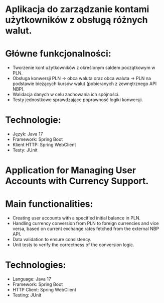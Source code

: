 # Aplikacja do zarządzanie kontami użytkowników z obsługą różnych walut.

  # Główne funkcjonalności:
- Tworzenie kont użytkowników z określonym saldem początkowym w PLN.
- Obsługa konwersji PLN -> obca waluta oraz obca waluta -> PLN na podstawie bieżących kursów walut (pobieranych z zewnętrznego API NBP).
- Walidacja danych w celu zachowania ich spójności.
- Testy jednostkowe sprawdzające poprawność logiki konwersji.

 # Technologie:
- Język: Java 17
- Framework: Spring Boot
- Klient HTTP: Spring WebClient
- Testy: JUnit

 # Application for Managing User Accounts with Currency Support.

# Main functionalities:
- Creating user accounts with a specified initial balance in PLN.
- Handling currency conversion from PLN to foreign currencies and vice versa, based on current exchange rates fetched from the external NBP API.
- Data validation to ensure consistency.
- Unit tests to verify the correctness of the conversion logic.

 # Technologies:
- Language: Java 17
- Framework: Spring Boot
- HTTP Client: Spring WebClient
- Testing: JUnit





